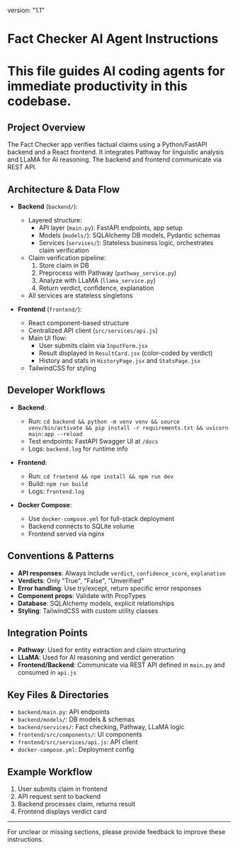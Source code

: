 version: "1.1"


# Fact Checker AI Agent Instructions
# This file guides AI coding agents for immediate productivity in this codebase.

## Project Overview

The Fact Checker app verifies factual claims using a Python/FastAPI backend and a React frontend. It integrates Pathway for linguistic analysis and LLaMA for AI reasoning. The backend and frontend communicate via REST API.

## Architecture & Data Flow


- **Backend** (`backend/`):
  - Layered structure:
    - API layer (`main.py`): FastAPI endpoints, app setup
    - Models (`models/`): SQLAlchemy DB models, Pydantic schemas
    - Services (`services/`): Stateless business logic, orchestrates claim verification
  - Claim verification pipeline:
    1. Store claim in DB
    2. Preprocess with Pathway (`pathway_service.py`)
    3. Analyze with LLaMA (`llama_service.py`)
    4. Return verdict, confidence, explanation
  - All services are stateless singletons

- **Frontend** (`frontend/`):
  - React component-based structure
  - Centralized API client (`src/services/api.js`)
  - Main UI flow:
    - User submits claim via `InputForm.jsx`
    - Result displayed in `ResultCard.jsx` (color-coded by verdict)
    - History and stats in `HistoryPage.jsx` and `StatsPage.jsx`
  - TailwindCSS for styling


## Developer Workflows


- **Backend**:
  - Run: `cd backend && python -m venv venv && source venv/bin/activate && pip install -r requirements.txt && uvicorn main:app --reload`
  - Test endpoints: FastAPI Swagger UI at `/docs`
  - Logs: `backend.log` for runtime info

- **Frontend**:
  - Run: `cd frontend && npm install && npm run dev`
  - Build: `npm run build`
  - Logs: `frontend.log`

- **Docker Compose**:
  - Use `docker-compose.yml` for full-stack deployment
  - Backend connects to SQLite volume
  - Frontend served via nginx


## Conventions & Patterns


- **API responses**: Always include `verdict`, `confidence_score`, `explanation`
- **Verdicts**: Only "True", "False", "Unverified"
- **Error handling**: Use try/except, return specific error responses
- **Component props**: Validate with PropTypes
- **Database**: SQLAlchemy models, explicit relationships
- **Styling**: TailwindCSS with custom utility classes


## Integration Points

- **Pathway**: Used for entity extraction and claim structuring
- **LLaMA**: Used for AI reasoning and verdict generation
- **Frontend/Backend**: Communicate via REST API defined in `main.py` and consumed in `api.js`

## Key Files & Directories

- `backend/main.py`: API endpoints
- `backend/models/`: DB models & schemas
- `backend/services/`: Fact checking, Pathway, LLaMA logic
- `frontend/src/components/`: UI components
- `frontend/src/services/api.js`: API client
- `docker-compose.yml`: Deployment config

## Example Workflow

1. User submits claim in frontend
2. API request sent to backend
3. Backend processes claim, returns result
4. Frontend displays verdict card

---

For unclear or missing sections, please provide feedback to improve these instructions.